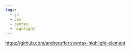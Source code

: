```yaml
---
tags:
  - js
  - css
  - syntax
  - highlight
---
```

https://github.com/andreruffert/syntax-highlight-element

